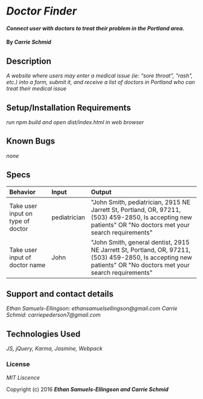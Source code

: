# _Doctor Finder_

#### _Connect user with doctors to treat their problem in the Portland area._

#### By _**Carrie Schmid**_

## Description

_A website where users may enter a medical issue (ie: “sore throat”, "rash", etc.) into a form, submit it, and receive a list of doctors in Portland who can treat their medical issue_

## Setup/Installation Requirements

_run npm build and open dist/index.html in web browser_

## Known Bugs

_none_


## Specs
|Behavior| Input | Output|
|:-|:-|:-|
|Take user input on type of doctor | pediatrician| "John Smith, pediatrician, 2915 NE Jarrett St, Portland, OR, 97211, (503) 459-2850, Is accepting new patients" OR "No doctors met your search requirements"|
|Take user input of doctor name| John | "John Smith, general dentist, 2915 NE Jarrett St, Portland, OR, 97211, (503) 459-2850, Is accepting new patients" OR "No doctors met your search requirements"|


## Support and contact details

_Ethan Samuels-Ellingson: ethansamuelsellingson@gmail.com_
_Carrie Schmid: carriepederson7@gmail.com_

## Technologies Used

_JS, jQuery, Karma, Jasmine, Webpack_

### License

*MIT Liscence*

Copyright (c) 2016 **_Ethan Samuels-Ellingson and Carrie Schmid_**
